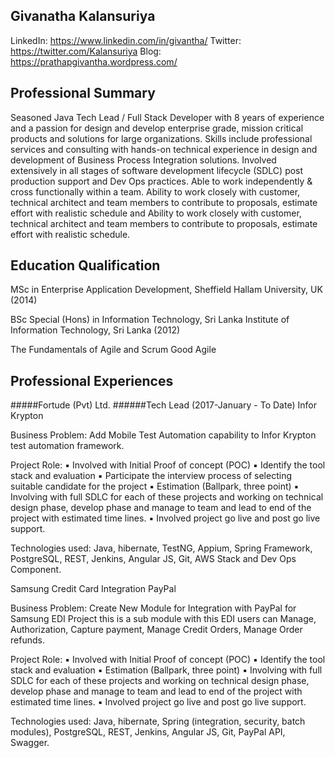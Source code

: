 ## Givanatha Kalansuriya

LinkedIn: https://www.linkedin.com/in/givantha/
Twitter: https://twitter.com/Kalansuriya
Blog: https://prathapgivantha.wordpress.com/

## Professional Summary
Seasoned Java Tech Lead / Full Stack Developer with 8 years of experience and a passion for design and develop enterprise grade, mission critical products and solutions for large organizations. Skills include professional services and consulting with hands-on technical experience in design and development of Business Process Integration solutions. Involved extensively in all stages of software development lifecycle (SDLC) post production support and Dev Ops practices. Able to work independently & cross functionally within a team. Ability to work closely with customer, technical architect and team members to contribute to proposals, estimate effort with realistic schedule and Ability to work closely with customer, technical architect and team members to contribute to proposals, estimate effort with realistic schedule.

##  Education Qualification

   MSc in Enterprise Application Development,
   Sheffield Hallam University, UK (2014)

   BSc Special (Hons) in Information Technology,
   Sri Lanka Institute of Information Technology, Sri Lanka (2012)

   The Fundamentals of Agile and Scrum
   Good Agile

## Professional Experiences
#####Fortude (Pvt) Ltd.
######Tech Lead (2017-January - To Date)
Infor Krypton

Business Problem: Add Mobile Test Automation capability to Infor Krypton test automation framework.

Project Role:
▪ Involved with Initial Proof of concept (POC)
▪ Identify the tool stack and evaluation
▪ Participate the interview process of selecting suitable candidate for the project
▪ Estimation (Ballpark, three point)
▪ Involving with full SDLC for each of these projects and working on technical design phase, develop phase and manage to team and lead to end of the project with estimated time lines.
▪ Involved project go live and post go live support.

Technologies used: Java, hibernate, TestNG, Appium, Spring Framework, PostgreSQL, REST, Jenkins, Angular JS, Git, AWS Stack and Dev Ops Component.

Samsung Credit Card Integration PayPal

Business Problem: Create New Module for Integration with PayPal for Samsung EDI Project this is a sub module with this EDI users can Manage, Authorization, Capture payment, Manage Credit Orders, Manage Order refunds.

Project Role:
▪ Involved with Initial Proof of concept (POC)
▪ Identify the tool stack and evaluation
▪ Estimation (Ballpark, three point)
▪ Involving with full SDLC for each of these projects and working on technical design phase, develop phase and manage to team and lead to end of the project with estimated time lines.
▪ Involved project go live and post go live support.

Technologies used: Java, hibernate, Spring (integration, security, batch modules), PostgreSQL, REST, Jenkins, Angular JS, Git, PayPal API, Swagger.
